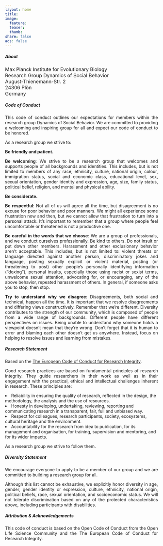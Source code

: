 ```yaml
---
layout: home
title:
image:
  feature:
  teaser:
  thumb:
share: false
ads: false
---
```


<h5>About</h5>

<p class="big" style="font-size:16px;">
Max Planck Institute for Evolutionary Biology <br>
Research Group Dynamics of Social Behavior <br>
August-Thienemann-Str. 2 <br>
24306 Plön <br>
Germany
</p>

<!-- <img class="roundrect" src="../images/plon.jpeg" width="300" height="500" > -->

<h5>Code of Conduct</h5>

<p align="justify">
This code of conduct outlines our expectations for members within the research
group Dynamics of Social Behavior. We are committed to providing a welcoming and
inspiring group for all and expect our code of conduct to be honored.
</p>

As a research group we strive to:

<b>Be friendly and patient.</b>

<p align="justify">
<b>Be welcoming</b>: We strive to be a research group that welcomes and supports
people of all backgrounds and identities. This includes, but is not limited to
members of any race, ethnicity, culture, national origin, colour, immigration
status, social and economic class, educational level, sex, sexual orientation,
gender identity and expression, age, size, family status, political belief,
religion, and mental and physical ability.
</p>

<b>Be considerate.</b>

<p align="justify">
<b>Be respectful</b>: Not all of us will agree all the time, but disagreement is no
excuse for poor behavior and poor manners. We might all experience some
frustration now and then, but we cannot allow that frustration to turn into a
personal attack. It’s important to remember that a group where people feel
uncomfortable or threatened is not a productive one.
</p>

<p align="justify">
<b>Be careful in the words that we choose</b>: We are a group of professionals, and we conduct ourselves professionally. Be kind to others. Do not insult or put down other members. Harassment and other exclusionary behavior aren't acceptable. This includes, but is not limited to: violent threats or language directed against another person, discriminatory jokes and language, posting sexually explicit or violent material, posting (or threatening to post) other people’s personally identifying information (“doxing”), personal insults, especially those using racist or sexist terms, unwelcome sexual attention, advocating for, or encouraging, any of the above behavior, repeated harassment of others. In general, if someone asks you to stop, then stop.
</p>

<p align="justify">
<b>Try to understand why we disagree</b>: Disagreements, both social and technical, happen all the time. It is important
that we resolve disagreements and differing views constructively. Remember that
we’re different. Diversity contributes to the strength of our community, which
is composed of people from a wide range of backgrounds. Different people have
different perspectives on issues. Being unable to understand why someone holds
a viewpoint doesn’t mean that they’re wrong. Don’t forget that it is human to
error and blaming each other doesn’t get us anywhere. Instead, focus on helping
to resolve issues and learning from mistakes.
</p>

<h5>Research Statement</h5>

Based on the <a href="https://www.allea.org/wp-content/uploads/2017/05/ALLEA-European-Code-of-Conduct-for-Research-Integrity-2017.pdf">
The European Code of Conduct for Research Integrity</a>.

<p align="justify">
Good research practices are based on fundamental principles of research
integrity. They guide researchers in their work as well as in their engagement
with the practical, ethical and intellectual challenges inherent in research.
These principles are:
</p>

<li>Reliability in ensuring the quality of research, reflected in the design, the methodology, the analysis and the use of resources.</li>
<li>Honesty in developing, undertaking, reviewing, reporting and communicating research in a transparent, fair, full and unbiased way.</li>
<li>Respect for colleagues, research participants, society, ecosystems, cultural heritage and the environment.</li>
<li>Accountability for the research from idea to publication, for its management and organisation, for training, supervision and mentoring, and for its wider impacts.</li>

As a research group we strive to follow them.

<h5>Diversity Statement</h5>

<p align="justify">
We encourage everyone to apply to be a member of our group and we are committed to building a research group for all.
</p>

<p align="justify">
Although this list cannot be exhaustive, we explicitly honor diversity in age,
gender, gender identity or expression, culture, ethnicity, national origin,
political beliefs, race, sexual orientation, and socioeconomic status. We will
not tolerate discrimination based on any of the protected characteristics above,
including participants with disabilities.
</p>

<h5>Attribution & Acknowledgements</h5>

<p align="justify">
This code of conduct is based on the Open Code of Conduct from the Open Life
Science Community and the The European Code of Conduct  for Research Integrity. 
</p>